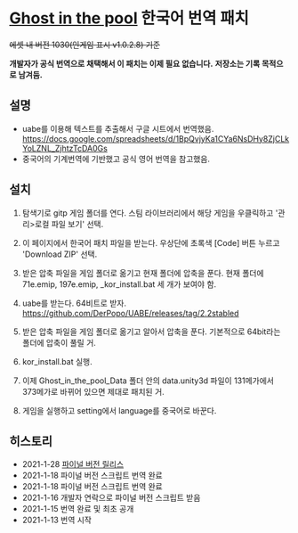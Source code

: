 # [Ghost in the pool](https://store.steampowered.com/app/919330/Ghost_in_the_pool/) 한국어 번역 패치 
~~에셋 내 버전 1030(인게임 표시 v1.0.2.8) 기준~~

**개발자가 공식 번역으로 채택해서 이 패치는 이제 필요 없습니다.**
**저장소는 기록 목적으로 남겨둠.**

## 설명
- uabe를 이용해 텍스트를 추출해서 구글 시트에서 번역했음. https://docs.google.com/spreadsheets/d/1BpQvjyKa1CYa6NsDHy8ZjCLkYoLZNL_ZjhtzTcDA0Gs
- 중국어의 기계번역에 기반했고 공식 영어 번역을 참고했음.


## 설치
1. 탐색기로 gitp 게임 폴더를 연다. 스팀 라이브러리에서 해당 게임을 우클릭하고 '관리>로컬 파일 보기' 선택.

2. 이 페이지에서 한국어 패치 파일을 받는다. 우상단에 초록색 [Code] 버튼 누르고 'Download ZIP' 선택.
3. 받은 압축 파일을 게임 폴더로 옮기고 현재 폴더에 압축을 푼다. 현재 폴더에 71e.emip, 197e.emip, _kor_install.bat 세 개가 보여야 함.

4. uabe를 받는다. 64비트로 받자. https://github.com/DerPopo/UABE/releases/tag/2.2stabled
5. 받은 압축 파일을 게임 폴더로 옮기고 알아서 압축을 푼다. 기본적으로 64bit라는 폴더에 압축이 풀릴 거.

6. kor_install.bat 실행. 
7. 이제 Ghost_in_the_pool_Data 폴더 안의 data.unity3d 파일이 131메가에서 373메가로 바뀌어 있으면 제대로 패치된 거.

8. 게임을 실행하고 setting에서 language를 중국어로 바꾼다.


## 히스토리
- 2021-1-28 [파이널 버전 릴리스](https://store.steampowered.com/news/app/919330/view/3019069421684215462)
- 2021-1-18 파이널 버전 스크립트 번역 완료
- 2021-1-18 파이널 버전 스크립트 번역 완료
- 2021-1-16 개발자 연락으로 파이널 버전 스크립트 받음
- 2021-1-15 번역 완료 및 최초 공개
- 2021-1-13 번역 시작
